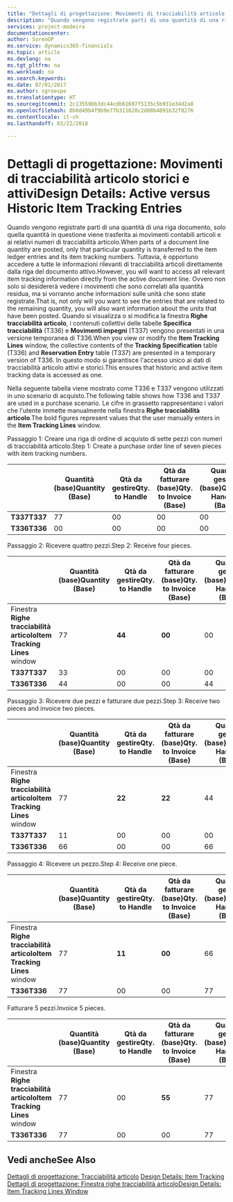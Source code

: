 ```yaml
---
title: "Dettagli di progettazione: Movimenti di tracciabilità articolo storici e attivi | Microsoft Docs"
description: "Quando vengono registrate parti di una quantità di una riga documento, solo quella quantità in questione viene trasferita ai movimenti contabili articoli e ai relativi numeri di tracciabilità articolo. Tuttavia, è opportuno accedere a tutte le informazioni rilevanti di tracciabilità articoli direttamente dalla riga del documento attivo. Ovvero non solo si desidererà vedere i movimenti che sono correlati alla quantità residua, ma si vorranno anche informazioni sulle unità che sono state registrate. Quando si visualizza o si modifica la finestra **Righe tracciabilità articolo**, i contenuti collettivi delle tabelle **Specifica tracciabilità** (T336) e **Movimenti impegni** (T337) vengono presentati in una versione temporanea di T336. In questo modo si garantisce l'accesso unico ai dati di tracciabilità articolo attivi e storici."
services: project-madeira
documentationcenter: 
author: SorenGP
ms.service: dynamics365-financials
ms.topic: article
ms.devlang: na
ms.tgt_pltfrm: na
ms.workload: na
ms.search.keywords: 
ms.date: 07/01/2017
ms.author: sgroespe
ms.translationtype: HT
ms.sourcegitcommit: 2c13559bb3dc44cdb61697f5135c5b931e34d2a8
ms.openlocfilehash: 0b0d49b4f9b9e77b311628c2d88b4891b32f8276
ms.contentlocale: it-ch
ms.lasthandoff: 03/22/2018

---
```

# <a name="design-details-active-versus-historic-item-tracking-entries"></a><span data-ttu-id="c4097-107">Dettagli di progettazione: Movimenti di tracciabilità articolo storici e attivi</span><span class="sxs-lookup"><span data-stu-id="c4097-107">Design Details: Active versus Historic Item Tracking Entries</span></span>
<span data-ttu-id="c4097-108">Quando vengono registrate parti di una quantità di una riga documento, solo quella quantità in questione viene trasferita ai movimenti contabili articoli e ai relativi numeri di tracciabilità articolo.</span><span class="sxs-lookup"><span data-stu-id="c4097-108">When parts of a document line quantity are posted, only that particular quantity is transferred to the item ledger entries and its item tracking numbers.</span></span> <span data-ttu-id="c4097-109">Tuttavia, è opportuno accedere a tutte le informazioni rilevanti di tracciabilità articoli direttamente dalla riga del documento attivo.</span><span class="sxs-lookup"><span data-stu-id="c4097-109">However, you will want to access all relevant item tracking information directly from the active document line.</span></span> <span data-ttu-id="c4097-110">Ovvero non solo si desidererà vedere i movimenti che sono correlati alla quantità residua, ma si vorranno anche informazioni sulle unità che sono state registrate.</span><span class="sxs-lookup"><span data-stu-id="c4097-110">That is, not only will you want to see the entries that are related to the remaining quantity, you will also want information about the units that have been posted.</span></span> <span data-ttu-id="c4097-111">Quando si visualizza o si modifica la finestra **Righe tracciabilità articolo**, i contenuti collettivi delle tabelle **Specifica tracciabilità** (T336) e **Movimenti impegni** (T337) vengono presentati in una versione temporanea di T336.</span><span class="sxs-lookup"><span data-stu-id="c4097-111">When you view or modify the **Item Tracking Lines** window, the collective contents of the **Tracking Specification** table (T336) and **Reservation Entry** table (T337) are presented in a temporary version of T336.</span></span> <span data-ttu-id="c4097-112">In questo modo si garantisce l'accesso unico ai dati di tracciabilità articolo attivi e storici.</span><span class="sxs-lookup"><span data-stu-id="c4097-112">This ensures that historic and active item tracking data is accessed as one.</span></span>  

 <span data-ttu-id="c4097-113">Nella seguente tabella viene mostrato come T336 e T337 vengono utilizzati in uno scenario di acquisto.</span><span class="sxs-lookup"><span data-stu-id="c4097-113">The following table shows how T336 and T337 are used in a purchase scenario.</span></span> <span data-ttu-id="c4097-114">Le cifre in grassetto rappresentano i valori che l'utente immette manualmente nella finestra **Righe tracciabilità articolo**.</span><span class="sxs-lookup"><span data-stu-id="c4097-114">The bold figures represent values that the user manually enters in the **Item Tracking Lines** window.</span></span>  

 <span data-ttu-id="c4097-115">Passaggio 1: Creare una riga di ordine di acquisto di sette pezzi con numeri di tracciabilità articolo.</span><span class="sxs-lookup"><span data-stu-id="c4097-115">Step 1: Create a purchase order line of seven pieces with item tracking numbers.</span></span>  

||<span data-ttu-id="c4097-116">**Quantità (base)**</span><span class="sxs-lookup"><span data-stu-id="c4097-116">**Quantity (Base)**</span></span>|<span data-ttu-id="c4097-117">**Qtà da gestire**</span><span class="sxs-lookup"><span data-stu-id="c4097-117">**Qty. to Handle**</span></span>|<span data-ttu-id="c4097-118">**Qtà da fatturare (base)**</span><span class="sxs-lookup"><span data-stu-id="c4097-118">**Qty. to Invoice (Base)**</span></span>|<span data-ttu-id="c4097-119">**Quantità gestita (base)**</span><span class="sxs-lookup"><span data-stu-id="c4097-119">**Quantity Handled (Base)**</span></span>|<span data-ttu-id="c4097-120">**Quantità fatturata (base)**</span><span class="sxs-lookup"><span data-stu-id="c4097-120">**Quantity Invoiced (Base)**</span></span>|  
|-|----------------------------------------------|--------------------------------------------|------------------------------------------------------|-------------------------------------------------------|--------------------------------------------------------|  
|<span data-ttu-id="c4097-121">**T337**</span><span class="sxs-lookup"><span data-stu-id="c4097-121">**T337**</span></span>|<span data-ttu-id="c4097-122">7</span><span class="sxs-lookup"><span data-stu-id="c4097-122">7</span></span>|<span data-ttu-id="c4097-123">0</span><span class="sxs-lookup"><span data-stu-id="c4097-123">0</span></span>|<span data-ttu-id="c4097-124">0</span><span class="sxs-lookup"><span data-stu-id="c4097-124">0</span></span>|<span data-ttu-id="c4097-125">0</span><span class="sxs-lookup"><span data-stu-id="c4097-125">0</span></span>|<span data-ttu-id="c4097-126">0</span><span class="sxs-lookup"><span data-stu-id="c4097-126">0</span></span>|  
|<span data-ttu-id="c4097-127">**T336**</span><span class="sxs-lookup"><span data-stu-id="c4097-127">**T336**</span></span>|<span data-ttu-id="c4097-128">0</span><span class="sxs-lookup"><span data-stu-id="c4097-128">0</span></span>|<span data-ttu-id="c4097-129">0</span><span class="sxs-lookup"><span data-stu-id="c4097-129">0</span></span>|<span data-ttu-id="c4097-130">0</span><span class="sxs-lookup"><span data-stu-id="c4097-130">0</span></span>|<span data-ttu-id="c4097-131">0</span><span class="sxs-lookup"><span data-stu-id="c4097-131">0</span></span>|<span data-ttu-id="c4097-132">0</span><span class="sxs-lookup"><span data-stu-id="c4097-132">0</span></span>|  

 <span data-ttu-id="c4097-133">Passaggio 2: Ricevere quattro pezzi.</span><span class="sxs-lookup"><span data-stu-id="c4097-133">Step 2: Receive four pieces.</span></span>  

||<span data-ttu-id="c4097-134">**Quantità (base)**</span><span class="sxs-lookup"><span data-stu-id="c4097-134">**Quantity (Base)**</span></span>|<span data-ttu-id="c4097-135">**Qtà da gestire**</span><span class="sxs-lookup"><span data-stu-id="c4097-135">**Qty. to Handle**</span></span>|<span data-ttu-id="c4097-136">**Qtà da fatturare (base)**</span><span class="sxs-lookup"><span data-stu-id="c4097-136">**Qty. to Invoice (Base)**</span></span>|<span data-ttu-id="c4097-137">**Quantità gestita (base)**</span><span class="sxs-lookup"><span data-stu-id="c4097-137">**Quantity Handled (Base)**</span></span>|<span data-ttu-id="c4097-138">**Quantità fatturata (base)**</span><span class="sxs-lookup"><span data-stu-id="c4097-138">**Quantity Invoiced (Base)**</span></span>|  
|-|----------------------------------------------|--------------------------------------------|------------------------------------------------------|-------------------------------------------------------|--------------------------------------------------------|  
|<span data-ttu-id="c4097-139">Finestra **Righe tracciabilità articolo**</span><span class="sxs-lookup"><span data-stu-id="c4097-139">**Item Tracking Lines** window</span></span>|<span data-ttu-id="c4097-140">7</span><span class="sxs-lookup"><span data-stu-id="c4097-140">7</span></span>|<span data-ttu-id="c4097-141">**4**</span><span class="sxs-lookup"><span data-stu-id="c4097-141">**4**</span></span>|<span data-ttu-id="c4097-142">**0**</span><span class="sxs-lookup"><span data-stu-id="c4097-142">**0**</span></span>|<span data-ttu-id="c4097-143">0</span><span class="sxs-lookup"><span data-stu-id="c4097-143">0</span></span>|<span data-ttu-id="c4097-144">0</span><span class="sxs-lookup"><span data-stu-id="c4097-144">0</span></span>|  
|<span data-ttu-id="c4097-145">**T337**</span><span class="sxs-lookup"><span data-stu-id="c4097-145">**T337**</span></span>|<span data-ttu-id="c4097-146">3</span><span class="sxs-lookup"><span data-stu-id="c4097-146">3</span></span>|<span data-ttu-id="c4097-147">0</span><span class="sxs-lookup"><span data-stu-id="c4097-147">0</span></span>|<span data-ttu-id="c4097-148">0</span><span class="sxs-lookup"><span data-stu-id="c4097-148">0</span></span>|<span data-ttu-id="c4097-149">0</span><span class="sxs-lookup"><span data-stu-id="c4097-149">0</span></span>|<span data-ttu-id="c4097-150">0</span><span class="sxs-lookup"><span data-stu-id="c4097-150">0</span></span>|  
|<span data-ttu-id="c4097-151">**T336**</span><span class="sxs-lookup"><span data-stu-id="c4097-151">**T336**</span></span>|<span data-ttu-id="c4097-152">4</span><span class="sxs-lookup"><span data-stu-id="c4097-152">4</span></span>|<span data-ttu-id="c4097-153">0</span><span class="sxs-lookup"><span data-stu-id="c4097-153">0</span></span>|<span data-ttu-id="c4097-154">0</span><span class="sxs-lookup"><span data-stu-id="c4097-154">0</span></span>|<span data-ttu-id="c4097-155">4</span><span class="sxs-lookup"><span data-stu-id="c4097-155">4</span></span>|<span data-ttu-id="c4097-156">0</span><span class="sxs-lookup"><span data-stu-id="c4097-156">0</span></span>|  

 <span data-ttu-id="c4097-157">Passaggio 3: Ricevere due pezzi e fatturare due pezzi.</span><span class="sxs-lookup"><span data-stu-id="c4097-157">Step 3: Receive two pieces and invoice two pieces.</span></span>  

||<span data-ttu-id="c4097-158">**Quantità (base)**</span><span class="sxs-lookup"><span data-stu-id="c4097-158">**Quantity (Base)**</span></span>|<span data-ttu-id="c4097-159">**Qtà da gestire**</span><span class="sxs-lookup"><span data-stu-id="c4097-159">**Qty. to Handle**</span></span>|<span data-ttu-id="c4097-160">**Qtà da fatturare (base)**</span><span class="sxs-lookup"><span data-stu-id="c4097-160">**Qty. to Invoice (Base)**</span></span>|<span data-ttu-id="c4097-161">**Quantità gestita (base)**</span><span class="sxs-lookup"><span data-stu-id="c4097-161">**Quantity Handled (Base)**</span></span>|<span data-ttu-id="c4097-162">**Quantità fatturata (base)**</span><span class="sxs-lookup"><span data-stu-id="c4097-162">**Quantity Invoiced (Base)**</span></span>|  
|-|----------------------------------------------|--------------------------------------------|------------------------------------------------------|-------------------------------------------------------|--------------------------------------------------------|  
|<span data-ttu-id="c4097-163">Finestra **Righe tracciabilità articolo**</span><span class="sxs-lookup"><span data-stu-id="c4097-163">**Item Tracking Lines** window</span></span>|<span data-ttu-id="c4097-164">7</span><span class="sxs-lookup"><span data-stu-id="c4097-164">7</span></span>|<span data-ttu-id="c4097-165">**2**</span><span class="sxs-lookup"><span data-stu-id="c4097-165">**2**</span></span>|<span data-ttu-id="c4097-166">**2**</span><span class="sxs-lookup"><span data-stu-id="c4097-166">**2**</span></span>|<span data-ttu-id="c4097-167">4</span><span class="sxs-lookup"><span data-stu-id="c4097-167">4</span></span>|<span data-ttu-id="c4097-168">0</span><span class="sxs-lookup"><span data-stu-id="c4097-168">0</span></span>|  
|<span data-ttu-id="c4097-169">**T337**</span><span class="sxs-lookup"><span data-stu-id="c4097-169">**T337**</span></span>|<span data-ttu-id="c4097-170">1</span><span class="sxs-lookup"><span data-stu-id="c4097-170">1</span></span>|<span data-ttu-id="c4097-171">0</span><span class="sxs-lookup"><span data-stu-id="c4097-171">0</span></span>|<span data-ttu-id="c4097-172">0</span><span class="sxs-lookup"><span data-stu-id="c4097-172">0</span></span>|<span data-ttu-id="c4097-173">0</span><span class="sxs-lookup"><span data-stu-id="c4097-173">0</span></span>|<span data-ttu-id="c4097-174">0</span><span class="sxs-lookup"><span data-stu-id="c4097-174">0</span></span>|  
|<span data-ttu-id="c4097-175">**T336**</span><span class="sxs-lookup"><span data-stu-id="c4097-175">**T336**</span></span>|<span data-ttu-id="c4097-176">6</span><span class="sxs-lookup"><span data-stu-id="c4097-176">6</span></span>|<span data-ttu-id="c4097-177">0</span><span class="sxs-lookup"><span data-stu-id="c4097-177">0</span></span>|<span data-ttu-id="c4097-178">0</span><span class="sxs-lookup"><span data-stu-id="c4097-178">0</span></span>|<span data-ttu-id="c4097-179">6</span><span class="sxs-lookup"><span data-stu-id="c4097-179">6</span></span>|<span data-ttu-id="c4097-180">2</span><span class="sxs-lookup"><span data-stu-id="c4097-180">2</span></span>|  

 <span data-ttu-id="c4097-181">Passaggio 4: Ricevere un pezzo.</span><span class="sxs-lookup"><span data-stu-id="c4097-181">Step 4: Receive one piece.</span></span>  

||<span data-ttu-id="c4097-182">**Quantità (base)**</span><span class="sxs-lookup"><span data-stu-id="c4097-182">**Quantity (Base)**</span></span>|<span data-ttu-id="c4097-183">**Qtà da gestire**</span><span class="sxs-lookup"><span data-stu-id="c4097-183">**Qty. to Handle**</span></span>|<span data-ttu-id="c4097-184">**Qtà da fatturare (base)**</span><span class="sxs-lookup"><span data-stu-id="c4097-184">**Qty. to Invoice (Base)**</span></span>|<span data-ttu-id="c4097-185">**Quantità gestita (base)**</span><span class="sxs-lookup"><span data-stu-id="c4097-185">**Quantity Handled (Base)**</span></span>|<span data-ttu-id="c4097-186">**Quantità fatturata (base)**</span><span class="sxs-lookup"><span data-stu-id="c4097-186">**Quantity Invoiced (Base)**</span></span>|  
|-|----------------------------------------------|--------------------------------------------|------------------------------------------------------|-------------------------------------------------------|--------------------------------------------------------|  
|<span data-ttu-id="c4097-187">Finestra **Righe tracciabilità articolo**</span><span class="sxs-lookup"><span data-stu-id="c4097-187">**Item Tracking Lines** window</span></span>|<span data-ttu-id="c4097-188">7</span><span class="sxs-lookup"><span data-stu-id="c4097-188">7</span></span>|<span data-ttu-id="c4097-189">**1**</span><span class="sxs-lookup"><span data-stu-id="c4097-189">**1**</span></span>|<span data-ttu-id="c4097-190">**0**</span><span class="sxs-lookup"><span data-stu-id="c4097-190">**0**</span></span>|<span data-ttu-id="c4097-191">6</span><span class="sxs-lookup"><span data-stu-id="c4097-191">6</span></span>|<span data-ttu-id="c4097-192">2</span><span class="sxs-lookup"><span data-stu-id="c4097-192">2</span></span>|  
|<span data-ttu-id="c4097-193">**T336**</span><span class="sxs-lookup"><span data-stu-id="c4097-193">**T336**</span></span>|<span data-ttu-id="c4097-194">7</span><span class="sxs-lookup"><span data-stu-id="c4097-194">7</span></span>|<span data-ttu-id="c4097-195">0</span><span class="sxs-lookup"><span data-stu-id="c4097-195">0</span></span>|<span data-ttu-id="c4097-196">0</span><span class="sxs-lookup"><span data-stu-id="c4097-196">0</span></span>|<span data-ttu-id="c4097-197">7</span><span class="sxs-lookup"><span data-stu-id="c4097-197">7</span></span>|<span data-ttu-id="c4097-198">2</span><span class="sxs-lookup"><span data-stu-id="c4097-198">2</span></span>|  

 <span data-ttu-id="c4097-199">Fatturare 5 pezzi.</span><span class="sxs-lookup"><span data-stu-id="c4097-199">Invoice 5 pieces.</span></span>  

||<span data-ttu-id="c4097-200">**Quantità (base)**</span><span class="sxs-lookup"><span data-stu-id="c4097-200">**Quantity (Base)**</span></span>|<span data-ttu-id="c4097-201">**Qtà da gestire**</span><span class="sxs-lookup"><span data-stu-id="c4097-201">**Qty. to Handle**</span></span>|<span data-ttu-id="c4097-202">**Qtà da fatturare (base)**</span><span class="sxs-lookup"><span data-stu-id="c4097-202">**Qty. to Invoice (Base)**</span></span>|<span data-ttu-id="c4097-203">**Quantità gestita (base)**</span><span class="sxs-lookup"><span data-stu-id="c4097-203">**Quantity Handled (Base)**</span></span>|<span data-ttu-id="c4097-204">**Quantità fatturata (base)**</span><span class="sxs-lookup"><span data-stu-id="c4097-204">**Quantity Invoiced (Base)**</span></span>|  
|-|----------------------------------------------|--------------------------------------------|------------------------------------------------------|-------------------------------------------------------|--------------------------------------------------------|  
|<span data-ttu-id="c4097-205">Finestra **Righe tracciabilità articolo**</span><span class="sxs-lookup"><span data-stu-id="c4097-205">**Item Tracking Lines** window</span></span>|<span data-ttu-id="c4097-206">7</span><span class="sxs-lookup"><span data-stu-id="c4097-206">7</span></span>|<span data-ttu-id="c4097-207">0</span><span class="sxs-lookup"><span data-stu-id="c4097-207">0</span></span>|<span data-ttu-id="c4097-208">**5**</span><span class="sxs-lookup"><span data-stu-id="c4097-208">**5**</span></span>|<span data-ttu-id="c4097-209">7</span><span class="sxs-lookup"><span data-stu-id="c4097-209">7</span></span>|<span data-ttu-id="c4097-210">2</span><span class="sxs-lookup"><span data-stu-id="c4097-210">2</span></span>|  
|<span data-ttu-id="c4097-211">**T336**</span><span class="sxs-lookup"><span data-stu-id="c4097-211">**T336**</span></span>|<span data-ttu-id="c4097-212">7</span><span class="sxs-lookup"><span data-stu-id="c4097-212">7</span></span>|<span data-ttu-id="c4097-213">0</span><span class="sxs-lookup"><span data-stu-id="c4097-213">0</span></span>|<span data-ttu-id="c4097-214">0</span><span class="sxs-lookup"><span data-stu-id="c4097-214">0</span></span>|<span data-ttu-id="c4097-215">7</span><span class="sxs-lookup"><span data-stu-id="c4097-215">7</span></span>|<span data-ttu-id="c4097-216">7</span><span class="sxs-lookup"><span data-stu-id="c4097-216">7</span></span>|  

## <a name="see-also"></a><span data-ttu-id="c4097-217">Vedi anche</span><span class="sxs-lookup"><span data-stu-id="c4097-217">See Also</span></span>  
 <span data-ttu-id="c4097-218">[Dettagli di progettazione: Tracciabilità articolo](design-details-item-tracking.md) </span><span class="sxs-lookup"><span data-stu-id="c4097-218">[Design Details: Item Tracking](design-details-item-tracking.md) </span></span>  
 [<span data-ttu-id="c4097-219">Dettagli di progettazione: Finestra righe tracciabilità articolo</span><span class="sxs-lookup"><span data-stu-id="c4097-219">Design Details: Item Tracking Lines Window</span></span>](design-details-item-tracking-lines-window.md)

